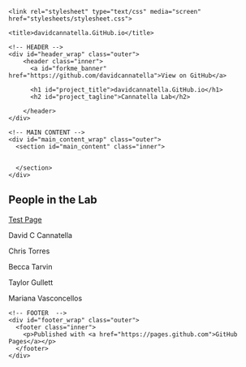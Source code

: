 ---
---

<html>

  <head>
    <meta charset='utf-8'>
    <meta http-equiv="X-UA-Compatible" content="chrome=1">
    <meta name="description" content="davidcannatella.GitHub.io : Cannatella Lab">

    <link rel="stylesheet" type="text/css" media="screen" href="stylesheets/stylesheet.css">

    <title>davidcannatella.GitHub.io</title>
  </head>

  <body>

    <!-- HEADER -->
    <div id="header_wrap" class="outer">
        <header class="inner">
          <a id="forkme_banner" href="https://github.com/davidcannatella">View on GitHub</a>

          <h1 id="project_title">davidcannatella.GitHub.io</h1>
          <h2 id="project_tagline">Cannatella Lab</h2>

        </header>
    </div>

    <!-- MAIN CONTENT -->
    <div id="main_content_wrap" class="outer">
      <section id="main_content" class="inner">
      
      
      </section>
    </div>
        
## People in the Lab 
[Test Page](TestPage.md)

David C Cannatella

Chris Torres

Becca Tarvin

Taylor Gullett

Mariana Vasconcellos


    <!-- FOOTER  -->
    <div id="footer_wrap" class="outer">
      <footer class="inner">
        <p>Published with <a href="https://pages.github.com">GitHub Pages</a></p>
      </footer>
    </div>

    

  </body>
</html>
